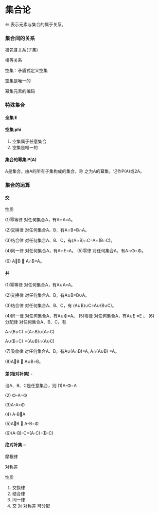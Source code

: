 # 集合论

∈:表示元素与集合的属于关系。



### 集合间的关系

被包含关系(子集) 

相等关系





空集：矛盾式定义空集

空集是唯一的





幂集元素的编码





### 特殊集合



#### 全集 E







#### 空集 phi

1. 空集属于任意集合
2. 空集是唯一的



#### 集合的幂集 P(A)

A是集合，由A的所有子集构成的集合，称 之为A的幂集。记作P(A)或2A。





### 集合的运算



#### 交

性质

(1)幂等律 对任何集合A，有A∩A=A。 

(2)交换律 对任何集合A、B，有A∩B=B∩A。 

(3)结合律 对任何集合A、B、C，有(A∩B)∩C=A∩(B∩C)。

(4)同一律 对任何集合A，有A∩E=A。 (5)零律 对任何集合A，有A∩Φ=Φ。

(6) AB  A∩B=A。



#### 并

(1)幂等律 对任何集合A，有A∪A=A。 

(2)交换律 对任何集合A、B，有A∪B=B∪A。

(3)结合律 对任何集合A、B、C，有 (A∪B)∪C=A∪(B∪C)。

(4)同一律 对任何集合A，有A∪Φ=A。 (5)零律 对任何集合A，有A∪E =E 。 (6)分配律 对任何集合A、B、C，有

A∩(B∪C) =(A∩B)∪(A∩C)

A∪(B∩C) =(A∪B)∩(A∪C)

(7)吸收律 对任何集合A、B，有A∪(A∩B)=A, A∩(A∪B) =A。

(8)AB  A∪B=B。



#### 差(相对补集) -

设A、B、C是任意集合，则
(1)A-Φ=A 

(2) Φ-A=Φ

(3)A-A=Φ 

(4) A-BA

(5)AB  A-B=Φ 

(6)(A-B)-C=(A-C)-(B-C)



#### 绝对补集 ~





摩根律





对称差

性质

1. 交换律
2. 结合律
3. 同一律
4. 交 对 对称差 可分配
